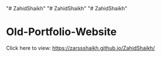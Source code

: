 "# ZahidShaikh" 
"# ZahidShaikh" 
"# ZahidShaikh" 
# Old-Portfolio-Website

Click here to view: https://zarssshaikh.github.io/ZahidShaikh/
